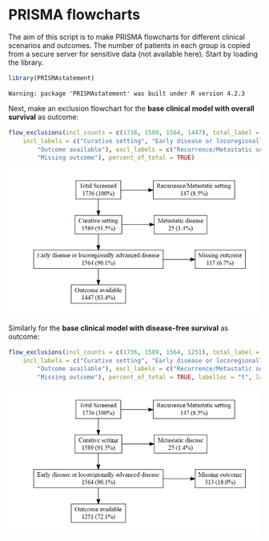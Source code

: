 PRISMA flowcharts
================

The aim of this script is to make PRISMA flowcharts for different
clinical scenarios and outcomes. The number of patients in each group is
copied from a secure server for sensitive data (not available here).
Start by loading the library.

``` r
library(PRISMAstatement)
```

    Warning: package 'PRISMAstatement' was built under R version 4.2.3

Next, make an exclusion flowchart for the **base clinical model with
overall survival** as outcome:

``` r
flow_exclusions(incl_counts = c(1736, 1589, 1564, 1447), total_label = "Total Screened",
    incl_labels = c("Curative setting", "Early disease or locoregionally advanced disease",
        "Outcome available"), excl_labels = c("Recurrence/Metastatic setting", "Metastatic disease",
        "Missing outcome"), percent_of_total = TRUE)
```

![](PRISMA_flowcharts_markdown_files/figure-gfm/base%20clinical%20OS-1.png)<!-- -->

Similarly for the **base clinical model with disease-free survival** as
outcome:

``` r
flow_exclusions(incl_counts = c(1736, 1589, 1564, 1251), total_label = "Total Screened",
    incl_labels = c("Curative setting", "Early disease or locoregionally advanced disease",
        "Outcome available"), excl_labels = c("Recurrence/Metastatic setting", "Metastatic disease",
        "Missing outcome"), percent_of_total = TRUE, labelloc = "t", label = "test")
```

![](PRISMA_flowcharts_markdown_files/figure-gfm/base%20clinical%20dfs-1.png)<!-- -->
